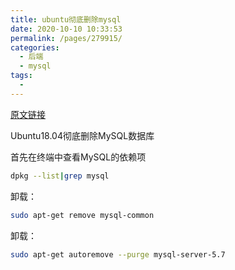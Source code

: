 ```yaml
---
title: ubuntu彻底删除mysql
date: 2020-10-10 10:33:53
permalink: /pages/279915/
categories:
  - 后端
  - mysql
tags:
  - 
---
```



[原文链接](https://blog.csdn.net/iehadoop/article/details/82961264)


Ubuntu18.04彻底删除MySQL数据库

首先在终端中查看MySQL的依赖项
``` bash
dpkg --list|grep mysql
```


卸载：
``` bash
sudo apt-get remove mysql-common
```

卸载：
``` bash
sudo apt-get autoremove --purge mysql-server-5.7
```

